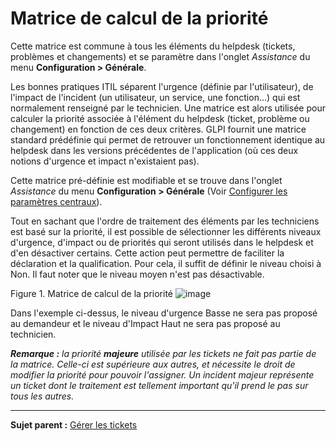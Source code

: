 Matrice de calcul de la priorité
================================

Cette matrice est commune à tous les éléments du helpdesk (tickets, problèmes et changements) et se paramètre dans l'onglet *Assistance* du menu **Configuration > Générale**.

Les bonnes pratiques ITIL séparent l'urgence (définie par l'utilisateur), de l'impact de l'incident (un utilisateur, un service, une fonction...) qui est normalement renseigné par le technicien. 
Une matrice est alors utilisée pour calculer la priorité associée à l'élément du helpdesk (ticket, problème ou changement) en fonction de ces deux critères. GLPI fournit une matrice standard prédéfinie qui permet de retrouver un fonctionnement identique au helpdesk dans les versions précédentes de l'application (où ces deux notions d'urgence et impact n'existaient pas).

Cette matrice pré-définie est modifiable et se trouve dans l'onglet *Assistance* du menu **Configuration > Générale** (Voir [Configurer les paramètres centraux](08_Module_Configuration/06_Générale/01_Configurer_les_paramètres_centraux.md "Les paramètres centraux se configurent depuis le menu Configuration > Générale")).

Tout en sachant que l'ordre de traitement des éléments par les techniciens est basé sur la priorité, il est possible de sélectionner les différents niveaux d'urgence, d'impact ou de priorités qui seront utilisés dans le helpdesk et d'en désactiver certains. Cette action peut permettre de faciliter la déclaration et la qualification. Pour cela, il suffit de définir le niveau choisi à Non. Il faut noter que le niveau moyen n'est pas désactivable. 

Figure 1. Matrice de calcul de la priorité
![image](docs/image/matricepriorite.png)

Dans l'exemple ci-dessus, le niveau d'urgence Basse ne sera pas proposé au demandeur et le niveau d'Impact Haut ne sera pas proposé au technicien.


***Remarque :** la priorité **majeure** utilisée par les tickets ne fait pas partie de la matrice.
Celle-ci est supérieure aux autres, et nécessite le droit de modifier la priorité pour pouvoir l'assigner. 
Un incident majeur représente un ticket dont le traitement est tellement important qu'il prend le pas sur tous les autres.*

--------
**Sujet parent :** [Gérer les tickets](04_Module_Assistance/06_Tickets/03_Gérer_les_tickets.md "Les tickets dans GLPI, caractéristiques et utilisation")
